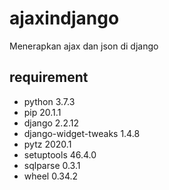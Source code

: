 # ajaxindjango
Menerapkan ajax dan json di django

## requirement
- python 3.7.3
- pip 20.1.1
- django 2.2.12
- django-widget-tweaks 1.4.8
- pytz 2020.1
- setuptools 46.4.0
- sqlparse 0.3.1
- wheel 0.34.2
